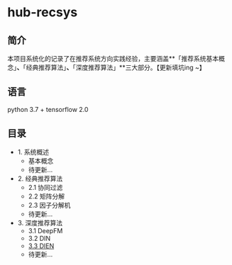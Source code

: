 # hub-recsys

## 简介
本项目系统化的记录了在推荐系统方向实践经验，主要涵盖**「推荐系统基本概念」**、**「经典推荐算法」**、**「深度推荐算法」**三大部分。【更新填坑ing ~】

## 语言
python 3.7 + tensorflow 2.0


## 目录
* 1\. 系统概述
   * 基本概念
   * 待更新...
* 2\. 经典推荐算法
   * 2.1 协同过滤
   * 2.2 矩阵分解
   * 2.3 因子分解机
   * 待更新...
* 3\. 深度推荐算法
   * 3.1 DeepFM
   * 3.2 DIN
   * [3.3 DIEN](Deep/DIEN)
   * 待更新...
